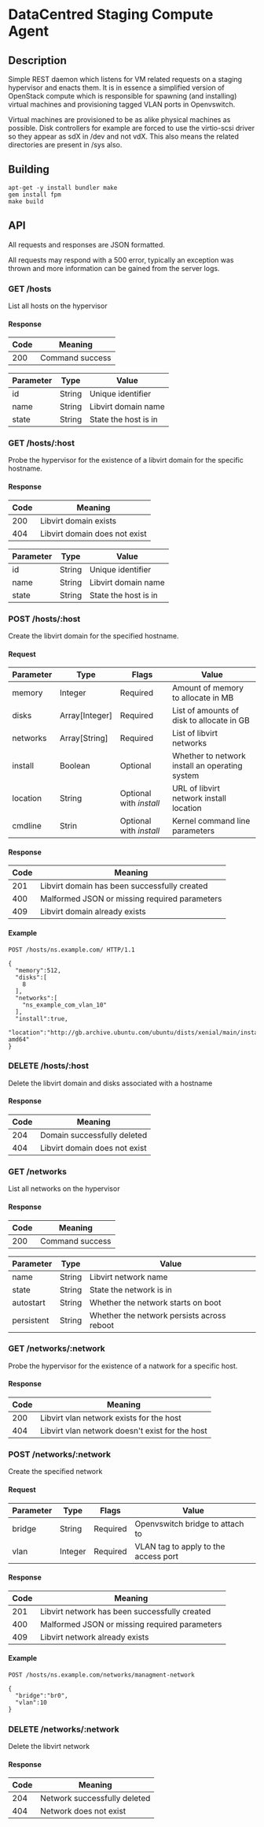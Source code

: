 # DataCentred Staging Compute Agent

## Description

Simple REST daemon which listens for VM related requests on a staging hypervisor
and enacts them.  It is in essence a simplified version of OpenStack compute
which is responsible for spawning (and installing) virtual machines and
provisioning tagged VLAN ports in Openvswitch.

Virtual machines are provisioned to be as alike physical machines as possible.
Disk controllers for example are forced to use the virtio-scsi driver so they
appear as sdX in /dev and not vdX.  This also means the related directories are
present in /sys also.

## Building

    apt-get -y install bundler make
    gem install fpm
    make build

## API

All requests and responses are JSON formatted.

All requests may respond with a 500 error, typically an exception was thrown and
more information can be gained from the server logs.

### GET /hosts

List all hosts on the hypervisor

#### Response

Code | Meaning
-----|--------
200  | Command success

Parameter | Type | Value
----------|------|------
id | String | Unique identifier
name | String | Libvirt domain name
state | String | State the host is in

### GET /hosts/:host

Probe the hypervisor for the existence of a libvirt domain for the specific
hostname.

#### Response

Code | Meaning
-----|--------
200  | Libvirt domain exists
404  | Libvirt domain does not exist

Parameter | Type | Value
----------|------|------
id | String | Unique identifier
name | String | Libvirt domain name
state | String | State the host is in

### POST /hosts/:host

Create the libvirt domain for the specified hostname.

#### Request

Parameter | Type | Flags | Value
----------|------|-------|-------
memory | Integer | Required | Amount of memory to allocate in MB
disks | Array[Integer] | Required | List of amounts of disk to allocate in GB
networks | Array[String] | Required | List of libvirt networks
install | Boolean | Optional | Whether to network install an operating system
location | String | Optional with _install_ | URL of libvirt network install location
cmdline | Strin | Optional with _install_ | Kernel command line parameters

#### Response

Code | Meaning
-----|--------
201  | Libvirt domain has been successfully created
400  | Malformed JSON or missing required parameters
409  | Libvirt domain already exists

#### Example

    POST /hosts/ns.example.com/ HTTP/1.1

    {
      "memory":512,
      "disks":[
        8
      ],
      "networks":[
        "ns_example_com_vlan_10"
      ],
      "install":true,
      "location":"http://gb.archive.ubuntu.com/ubuntu/dists/xenial/main/installer-amd64"
    }

### DELETE /hosts/:host

Delete the libvirt domain and disks associated with a hostname

#### Response

Code | Meaning
-----|--------
204  | Domain successfully deleted
404  | Libvirt domain does not exist

### GET /networks

List all networks on the hypervisor

#### Response

Code | Meaning
-----|--------
200  | Command success

Parameter | Type | Value
----------|------|------
name | String | Libvirt network name
state | String | State the network is in
autostart | String | Whether the network starts on boot
persistent | String | Whether the network persists across reboot

### GET /networks/:network

Probe the hypervisor for the existence of a natwork for a specific host.

#### Response

Code | Meaning
-----|--------
200  | Libvirt vlan network exists for the host
404  | Libvirt vlan network doesn't exist for the host

### POST /networks/:network

Create the specified network

#### Request

Parameter | Type | Flags | Value
----------|------|-------|-------
bridge | String | Required | Openvswitch bridge to attach to
vlan | Integer | Required | VLAN tag to apply to the access port

#### Response

Code | Meaning
-----|--------
201  | Libvirt network has been successfully created
400  | Malformed JSON or missing required parameters
409  | Libvirt network already exists

#### Example

    POST /hosts/ns.example.com/networks/managment-network

    {
      "bridge":"br0",
      "vlan":10
    }

### DELETE /networks/:network

Delete the libvirt network

#### Response

Code | Meaning
-----|--------
204  | Network successfully deleted
404  | Network does not exist
